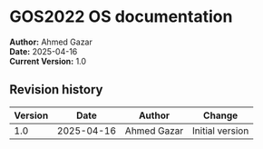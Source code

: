 # GOS2022 OS documentation

**Author:** Ahmed Gazar  
**Date:** 2025-04-16  
**Current Version:** 1.0  

## Revision history

| Version | Date       | Author      | Change               |
|---------|------------|-------------|----------------------|
| 1.0     | 2025-04-16 | Ahmed Gazar | Initial version      |
